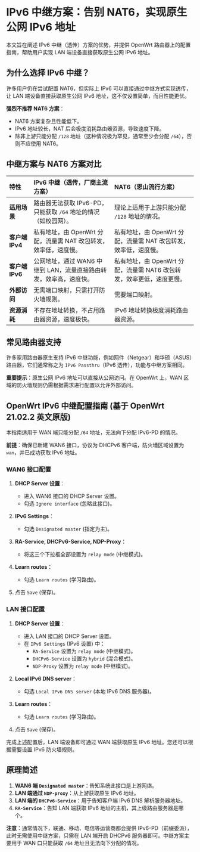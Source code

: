 # IPv6 中继方案：告别 NAT6，实现原生公网 IPv6 地址

本文旨在阐述 IPv6 中继（透传）方案的优势，并提供 OpenWrt 路由器上的配置指南，帮助用户实现 LAN 端设备直接获取原生公网 IPv6 地址。

## 为什么选择 IPv6 中继？

许多用户仍在尝试配置 NAT6，但实际上 IPv6 可以直接通过中继方式实现透传，让 LAN 端设备直接获取原生公网 IPv6 地址，这不仅设置简单，而且性能更优。

**强烈不推荐 NAT6 方案**：
*   NAT6 方案复杂且性能低下。
*   IPv6 地址较长，NAT 后会极度消耗路由器资源，导致速度下降。
*   除非上游只能分配 `/128` 地址（这种情况极为罕见，通常至少会分配 `/64`），否则不应使用 NAT6。

## 中继方案与 NAT6 方案对比

| 特性       | IPv6 中继（透传，厂商主流方案）                               | NAT6（恩山流行方案）                                         |
| :--------- | :------------------------------------------------------------- | :----------------------------------------------------------- |
| **适用场景** | 路由器无法获取 IPv6-PD，只能获取 `/64` 地址的情况（如校园网）。 | 理论上适用于上游只能分配 `/128` 地址的情况。                 |
| **客户端 IPv4** | 私有地址，由 OpenWrt 分配，流量需 NAT 改包转发，效率低，速度慢。 | 私有地址，由 OpenWrt 分配，流量需 NAT 改包转发，效率低，速度慢。 |
| **客户端 IPv6** | 公网地址，通过 WAN6 中继到 LAN，流量直接路由转发，效率高，速度快。 | 私有地址，由 OpenWrt 分配，流量需 NAT6 改包转发，效率更低，速度更慢。 |
| **外部访问** | 无需端口映射，只需打开防火墙规则。                             | 需要端口映射。                                               |
| **资源消耗** | 不存在地址转换，不占用路由器资源，速度极快。                   | IPv6 地址转换极度消耗路由器资源。                            |

## 常见路由器支持

许多家用路由器原生支持 IPv6 中继功能，例如网件（Netgear）和华硕（ASUS）路由器，它们通常称之为 `IPv6 Passthru`（IPv6 透传），功能与中继方案相同。

**重要提示**：原生公网 IPv6 地址可以直接从公网访问。在 OpenWrt 上，WAN 区域的防火墙规则仍需根据需求进行配置以允许外部访问。

## OpenWrt IPv6 中继配置指南 (基于 OpenWrt 21.02.2 英文原版)

本指南适用于 WAN 端只能分配 `/64` 地址，无法向下分配 IPv6-PD 的情况。

**前提**：确保已新建 WAN6 接口，协议为 DHCPv6 客户端，防火墙区域设置为 `wan`，并已成功获取 IPv6 地址。

### WAN6 接口配置

1.  **DHCP Server 设置**：
    *   进入 WAN6 接口的 DHCP Server 设置。
    *   勾选 `Ignore interface` (忽略此接口)。

2.  **IPv6 Settings**：
    *   勾选 `Designated master` (指定为主)。

3.  **RA-Service, DHCPv6-Service, NDP-Proxy**：
    *   将这三个下拉框全部设置为 `relay mode` (中继模式)。

4.  **Learn routes**：
    *   勾选 `Learn routes` (学习路由)。

5.  点击 `Save` (保存)。

### LAN 接口配置

1.  **DHCP Server 设置**：
    *   进入 LAN 接口的 DHCP Server 设置。
    *   在 `IPv6 Settings` (IPv6 设置) 中：
        *   `RA-Service` 设置为 `relay mode` (中继模式)。
        *   `DHCPv6-Service` 设置为 `hybrid` (混合模式)。
        *   `NDP-Proxy` 设置为 `relay mode` (中继模式)。

2.  **Local IPv6 DNS server**：
    *   勾选 `Local IPv6 DNS server` (本地 IPv6 DNS 服务器)。

3.  **Learn routes**：
    *   勾选 `Learn routes` (学习路由)。

4.  点击 `Save` (保存)。

完成上述配置后，LAN 端设备即可通过 WAN 端获取原生 IPv6 地址。您还可以根据需要设置 IPv6 防火墙规则。

## 原理简述

1.  **WAN6 端 `Designated master`**：告知系统此接口是上游网络。
2.  **LAN 端通过 `NDP-proxy`**：从上游获取原生 IPv6 地址。
3.  **LAN 端的 `DHCPv6-Service`**：用于告知客户端 IPv6 DNS 解析服务器地址。
4.  **`RA-Service`**：告知 LAN 端获取 IPv6 地址的主机，其上级路由服务器是哪个。

**注意**：通常情况下，联通、移动、电信等运营商都会提供 IPv6-PD（前缀委派），此时无需使用中继方案，只需在 LAN 端开启 DHCPv6 服务器即可。中继方案主要用于 WAN 口只能获取 `/64` 地址且无法向下分配的情况。

